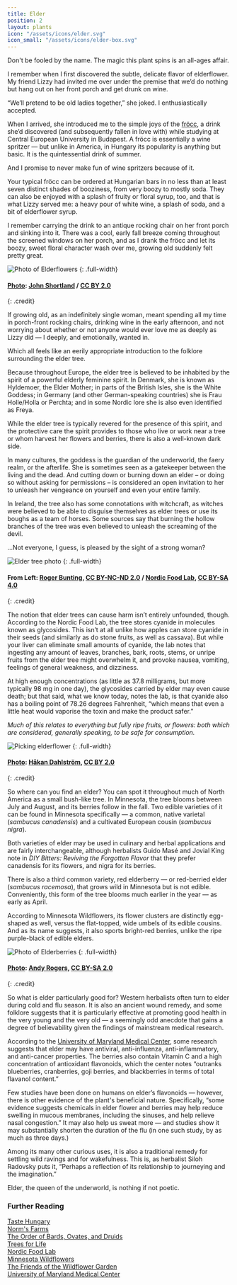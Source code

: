 ```yaml
---
title: Elder
position: 2
layout: plants
icon: "/assets/icons/elder.svg"
icon_small: "/assets/icons/elder-box.svg"
---
```


Don't be fooled by the name. The magic this plant spins is an all-ages affair. 

I remember when I first discovered the subtle, delicate flavor of elderflower. My friend Lizzy had invited me over under the premise that we’d do nothing but hang out on her front porch and get drunk on wine. 

“We’ll pretend to be old ladies together,” she joked. I enthusiastically accepted. 

When I arrived, she introduced me to the simple joys of the [fröcc](http://tastehungary.com/the-wine-lovers-guide-to-the-froccs/), a drink she’d discovered (and subsequently fallen in love with) while studying at Central European University in Budapest. A fröcc is essentially a wine spritzer — but unlike in America, in Hungary its popularity is anything but basic. It is the quintessential drink of summer. 

And I promise to never make fun of wine spritzers because of it. 

Your typical fröcc can be ordered at Hungarian bars in no less than at least seven distinct shades of booziness, from very boozy to mostly soda. They can also be enjoyed with a splash of fruity or floral syrup, too, and that is what Lizzy served me: a heavy pour of white wine, a splash of soda, and a bit of elderflower syrup. 

I remember carrying the drink to an antique rocking chair on her front porch and sinking into it. There was a cool, early fall breeze coming throughout the screened windows on her porch, and as I drank the fröcc and let its boozy, sweet floral character wash over me, growing old suddenly felt pretty great. 

![Photo of Elderflowers](http://media.botanicromantic.com/8845443914_71902331af_o.jpg)
{: .full-width}
#### [Photo](https://www.flickr.com/photos/johnshortland/8845443914): [John Shortland](https://www.flickr.com/people/johnshortland/) / [CC BY 2.0](https://creativecommons.org/licenses/by/2.0)
{: .credit}

If growing old, as an indefinitely single woman, meant spending all my time in porch-front rocking chairs, drinking wine in the early afternoon, and not worrying about whether or not anyone would ever love me as deeply as Lizzy did — I deeply, and emotionally, wanted in.

Which all feels like an eerily appropriate introduction to the folklore surrounding the elder tree. 

Because throughout Europe, the elder tree is believed to be inhabited by the spirit of a powerful elderly feminine spirit. In Denmark, she is known as Hyldemoer, the Elder Mother; in parts of the British Isles, she is the White Goddess; in Germany (and other German-speaking countries) she is Frau Holle/Holla or Perchta; and in some Nordic lore she is also even identified as Freya.  

While the elder tree is typically revered for the presence of this spirit, and the protective care the spirit provides to those who live or work near a tree or whom harvest her flowers and berries, there is also a well-known dark side. 

In many cultures, the goddess is the guardian of the underworld, the faery realm, or the afterlife. She is sometimes seen as a gatekeeper between the living and the dead. And cutting down or burning down an elder – or doing so without asking for permissions – is considered an open invitation to her to unleash her vengeance on yourself and even your entire family.

In Ireland, the tree also has some connotations with witchcraft, as witches were believed to be able to disguise themselves as elder trees or use its boughs as a team of horses. Some sources say that burning the hollow branches of the tree was even believed to unleash the screaming of the devil.

...Not everyone, I guess, is pleased by the sight of a strong woman?  

![Elder tree photo](http://media.botanicromantic.com/Elder-1-100.jpg)
{: .full-width}
#### From Left: [Roger Bunting](https://flic.kr/p/nRC8Qr), [CC BY-NC-ND 2.0](https://creativecommons.org/licenses/by-nc-nd/2.0/) / [Nordic Food Lab](http://nordicfoodlab.org/blog/2013/6/an-older-elder), [CC BY-SA 4.0](https://creativecommons.org/licenses/by-sa/4.0/)
{: .credit}

The notion that elder trees can cause harm isn’t entirely unfounded, though. According to the Nordic Food Lab, the tree stores cyanide in molecules known as glycosides. This isn’t at all unlike how apples can store cyanide in their seeds (and similarly as do stone fruits, as well as cassava). But while your liver can eliminate small amounts of cyanide, the lab notes that ingesting any amount of leaves, branches, bark, roots, stems, or unripe fruits from the elder tree might overwhelm it, and provoke nausea, vomiting, feelings of general weakness, and dizziness. 

At high enough concentrations (as little as 37.8 milligrams, but more typically 98 mg in one day), the glycosides carried by elder may even cause death; but that said, what we know today, notes the lab, is that cyanide also has a boiling point of 78.26 degrees Fahrenheit, “which means that even a little heat would vaporise the toxin and make the product safer.”

_Much of this relates to everything but fully ripe fruits, or flowers: both which are considered, generally speaking, to be safe for consumption._  

![Picking elderflower](http://media.botanicromantic.com/4783002036_6157b5f8c5_o.jpg)
{: .full-width}
#### [Photo](https://www.flickr.com/photos/dahlstroms/4783002036): [Håkan Dahlström](https://www.flickr.com/people/dahlstroms/), [CC BY 2.0](https://creativecommons.org/licenses/by/2.0)
{: .credit}

So where can you find an elder? You can spot it throughout much of North America as a small bush-like tree. In Minnesota, the tree blooms between July and August, and its berries follow in the fall. Two edible varieties of it can be found in Minnesota specifically — a common, native varietal (_sambucus canadensis_) and a cultivated European cousin (_sambucus nigra_).

Both varieties of elder may be used in culinary and herbal applications and are fairly interchangeable, although herbalists Guido Masé and Jovial King note in _DIY Bitters: Reviving the Forgotten Flavor_ that they prefer canadensis for its flowers, and nigra for its berries.

There is also a third common variety, red elderberry — or red-berried elder (_sambucus racemosa_), that grows wild in Minnesota but is not edible. Conveniently, this form of the tree blooms much earlier in the year — as early as April. 

According to Minnesota Wildflowers, its flower clusters are distinctly egg-shaped as well, versus the flat-topped, wide umbels of its edible cousins. And as its name suggests, it also sports bright-red berries, unlike the ripe purple-black of edible elders. 

![Photo of Elderberries](http://media.botanicromantic.com/9937369114_9419f66793_o.jpg)
{: .full-width}
#### [Photo](https://flic.kr/p/g98BCf): [Andy Rogers](https://www.flickr.com/photos/cobaltfish/), [CC BY-SA 2.0](https://creativecommons.org/licenses/by-sa/2.0/) 
{: .credit}

So what is elder particularly good for? Western herbalists often turn to elder during cold and flu season. It is also an ancient wound remedy, and some folklore suggests that it is particularly effective at promoting good health in the very young and the very old — a seemingly odd anecdote that gains a degree of believability given the findings of mainstream medical research. 

According to the [University of Maryland Medical Center](http://www.umm.edu/health/medical/altmed/herb/elderberry), some research suggests that elder may have antiviral, anti-influenza, anti-inflammatory, and anti-cancer properties. The berries also contain Vitamin C and a high concentration of antioxidant flavonoids, which the center notes “outranks blueberries, cranberries, goji berries, and blackberries in terms of total flavanol content.”

Few studies have been done on humans on elder’s flavonoids — however, there is other evidence of the plant's beneficial nature. Specifically, “some evidence suggests chemicals in elder flower and berries may help reduce swelling in mucous membranes, including the sinuses, and help relieve nasal congestion.” It may also help us sweat more — and studies show it may substantially shorten the duration of the flu (in one such study, by as much as three days.)

Among its many other curious uses, it is also a traditional remedy for settling wild ravings and for wakefulness. This is, as herbalist Siloh Radovsky puts it, “Perhaps a reflection of its relationship to journeying and the imagination.”

Elder, the queen of the underworld, is nothing if not poetic. 

### Further Reading

[Taste Hungary](http://tastehungary.com/the-wine-lovers-guide-to-the-froccs/)  
[Norm's Farms](https://normsfarms.com/blogs/growing-and-harvesting-elderberry/elder-tree-folklore-part-1)  
[The Order of Bards, Ovates, and Druids](http://www.druidry.org/library/trees/tree-lore-elder)  
[Trees for Life](https://treesforlife.org.uk/forest/mythology-folklore/elder/)  
[Nordic Food Lab](http://nordicfoodlab.org/blog/2013/6/an-older-elder)  
[Minnesota Wildflowers](https://www.minnesotawildflowers.info/shrub/common-elderberry)  
[The Friends of the Wildflower Garden](http://www.friendsofthewildflowergarden.org/pages/plants/canadaelderberry.html)  
[University of Maryland Medical Center](http://www.umm.edu/health/medical/altmed/herb/elderberry)  